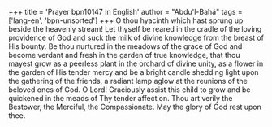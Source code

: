 +++
title = 'Prayer bpn10147 in English'
author = "Abdu'l-Bahá"
tags = ['lang-en', 'bpn-unsorted']
+++
O thou hyacinth which hast sprung up beside the heavenly stream!
Let thyself be reared in the cradle of the loving providence of God and suck the milk of divine knowledge from the breast of His bounty. Be thou nurtured in the meadows of the grace of God and become verdant and fresh in the garden of true knowledge, that thou mayest grow as a peerless plant in the orchard of divine unity, as a flower in the garden of His tender mercy and be a bright candle shedding light upon the gathering of the friends, a radiant lamp aglow at the reunions of the beloved ones of God.
O Lord! Graciously assist this child to grow and be quickened in the meads of Thy tender affection. Thou art verily the Bestower, the Merciful, the Compassionate.
May the glory of God rest upon thee.
